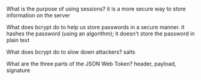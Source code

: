 What is the purpose of using sessions? 
it is a more secure way to store information on the server

What does bcrypt do to help us store passwords in a secure manner.
it hashes the password (using an algorithm); it doesn't store the password in plain text

What does bcrypt do to slow down attackers?
salts

What are the three parts of the JSON Web Token?
header, payload, signature